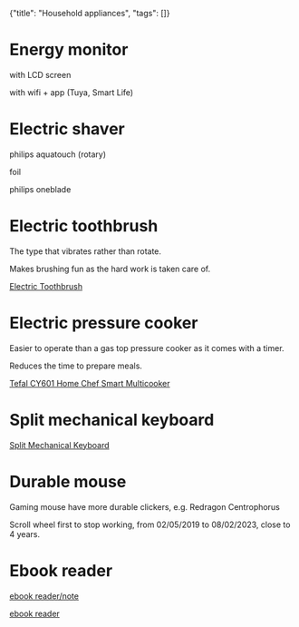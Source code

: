 {"title": "Household appliances", "tags": []}

# Energy monitor

with LCD screen

with wifi + app (Tuya, Smart Life)

# Electric shaver

philips aquatouch (rotary)

foil

philips oneblade

# Electric toothbrush

The type that vibrates rather than rotate.

Makes brushing fun as the hard work is taken care of.

[Electric Toothbrush](https://www.amazon.com/Electric-Toothbrush-Fairywill-E11-Rechargeable/dp/B08L9CQ9X5)

# Electric pressure cooker

Easier to operate than a gas top pressure cooker as it comes with a timer.

Reduces the time to prepare meals.

[Tefal CY601 Home Chef Smart Multicooker](https://www.tefal.com.sg/Cooking-appliances/Electrical-Pressure-Cookers/CY601-Home-Chef-Smart-Multicooker/p/7211003793)

# Split mechanical keyboard

[Split Mechanical Keyboard](http://www.smartyao.com/page930.html)

# Durable mouse

Gaming mouse have more durable clickers, e.g. Redragon Centrophorus

Scroll wheel first to stop working, from 02/05/2019 to 08/02/2023, close to 4 years.

# Ebook reader

[ebook reader/note](https://onyxboox.com/boox_nova3)

[ebook reader](https://www.aliexpress.com/item/1005004897333636.html)

